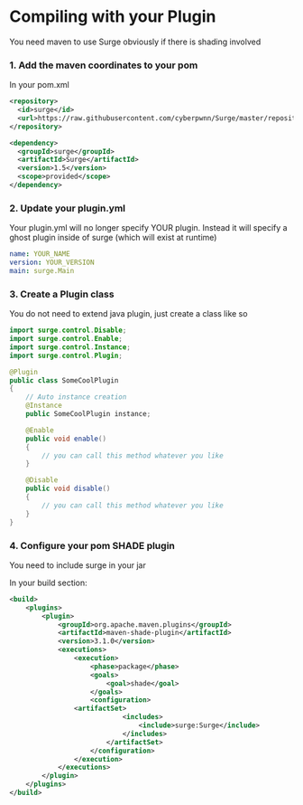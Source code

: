 # Compiling with your Plugin
You need maven to use Surge obviously if there is shading involved

### 1. Add the maven coordinates to your pom

In your pom.xml
``` xml
<repository>
  <id>surge</id>
  <url>https://raw.githubusercontent.com/cyberpwnn/Surge/master/repository/</url>
</repository>

<dependency>
  <groupId>surge</groupId>
  <artifactId>Surge</artifactId>
  <version>1.5</version>
  <scope>provided</scope>
</dependency>
```

### 2. Update your plugin.yml

Your plugin.yml will no longer specify YOUR plugin. Instead it will specify a ghost plugin inside of surge (which will exist at runtime)
``` yaml
name: YOUR_NAME
version: YOUR_VERSION
main: surge.Main
```

### 3. Create a Plugin class

You do not need to extend java plugin, just create a class like so

``` java
import surge.control.Disable;
import surge.control.Enable;
import surge.control.Instance;
import surge.control.Plugin;

@Plugin
public class SomeCoolPlugin
{
	// Auto instance creation
	@Instance
	public SomeCoolPlugin instance;

	@Enable
	public void enable()
	{
		// you can call this method whatever you like
	}

	@Disable
	public void disable()
	{
		// you can call this method whatever you like
	}
}
```

### 4. Configure your pom SHADE plugin
You need to include surge in your jar

In your build section: 
``` xml
<build>
    <plugins>
        <plugin>
            <groupId>org.apache.maven.plugins</groupId>
            <artifactId>maven-shade-plugin</artifactId>
            <version>3.1.0</version>
            <executions>
                <execution>
                    <phase>package</phase>
                    <goals>
                        <goal>shade</goal>
                    </goals>
                    <configuration>
		        <artifactSet>
                            <includes>
                                <include>surge:Surge</include>
                            </includes>
                        </artifactSet>
                    </configuration>
                </execution>
            </executions>
        </plugin>
    </plugins>
</build>
```
